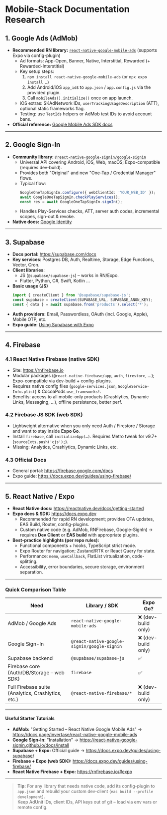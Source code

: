 # Mobile-Stack Documentation Research  

## 1. Google Ads (AdMob)
* **Recommended RN library:** [`react-native-google-mobile-ads`](https://github.com/invertase/react-native-google-mobile-ads) (supports Expo via config-plugin)
  * Ad formats: App-Open, Banner, Native, Interstitial, Rewarded (+ Rewarded-Interstitial)
  * Key setup steps:
    1. `npm install react-native-google-mobile-ads` (or `npx expo install …`)
    2. Add Android/iOS `app_id`s to `app.json` / `app.config.js` via the provided plugin.
    3. Call `mobileAds().initialize()` once on app launch.
  * iOS extras: SKAdNetwork IDs, `userTrackingUsageDescription` (ATT), optional static frameworks flag.
  * Testing: use `TestIds` helpers or AdMob test IDs to avoid account bans.
* **Official reference:** [Google Mobile Ads SDK docs](https://developers.google.com/ad-manager/mobile-ads-sdk)

---

## 2. Google Sign-In
* **Community library:** [`@react-native-google-signin/google-signin`](https://react-native-google-signin.github.io/)  
  * Universal API covering Android, iOS, Web, macOS; Expo-compatible (requires dev-build).
  * Provides both "Original" and new "One-Tap / Credential Manager" flows.
  * Typical flow:
    ```ts
    GoogleOneTapSignIn.configure({ webClientId: 'YOUR_WEB_ID' });
    await GoogleOneTapSignIn.checkPlayServices();
    const res = await GoogleOneTapSignIn.signIn();
    ```
  * Handles Play-Services checks, ATT, server auth codes, incremental scopes, sign-out & revoke.
* **Native docs:** [Google Identity](https://developers.google.com/identity)

---

## 3. Supabase
* **Docs portal:** <https://supabase.com/docs>
* **Key services**: Postgres DB, Auth, Realtime, Storage, Edge Functions, Vector, Cron.
* **Client libraries**:
  * JS (`@supabase/supabase-js`) – works in RN/Expo.
  * Flutter, Python, C#, Swift, Kotlin …
* **Basic usage (JS)**
  ```ts
  import { createClient } from '@supabase/supabase-js';
  const supabase = createClient(SUPABASE_URL, SUPABASE_ANON_KEY);
  const { data } = await supabase.from('products').select('*');
  ```
* **Auth providers:** Email, Passwordless, OAuth (incl. Google, Apple), Mobile OTP, etc.
* **Expo guide:** [Using Supabase with Expo](https://docs.expo.dev/guides/using-supabase/)

---

## 4. Firebase
### 4.1 React Native Firebase (native SDK)
* Site: <https://rnfirebase.io>
* Modular packages (`@react-native-firebase/app`, `auth`, `firestore`, …); Expo-compatible via dev-build + config-plugins.
* Requires native config files (`google-services.json`, `GoogleService-Info.plist`) & CocoaPods `use_frameworks!`.
* Benefits: access to all mobile-only products (Crashlytics, Dynamic Links, Messaging, …), offline persistence, better perf.

### 4.2 Firebase JS SDK (web SDK)
* Lightweight alternative when you only need Auth / Firestore / Storage and want to stay inside **Expo Go**.
* Install `firebase`, call `initializeApp(…)`. Requires Metro tweak for v9.7+ (`sourceExts.push('cjs');`).
* Missing: Analytics, Crashlytics, Dynamic Links, etc.

### 4.3 Official Docs
* General portal: <https://firebase.google.com/docs>
* Expo guide: <https://docs.expo.dev/guides/using-firebase/>

---

## 5. React Native / Expo
* **React Native docs:** <https://reactnative.dev/docs/getting-started>
* **Expo docs & SDK:** <https://docs.expo.dev>
  * Recommended for rapid RN development; provides OTA updates, EAS Build, Router, config-plugins.
  * Custom native code (e.g. AdMob, RNFirebase, Google-SignIn) → requires **Dev Client** or **EAS build** with appropriate plugins.
* **Best-practice highlights (per repo rules):**
  * Functional components + hooks, TypeScript strict mode.
  * Expo Router for navigation; Zustand/RTK or React Query for state.
  * Performance: `memo`, `useCallback`, FlatList virtualization, code-splitting.
  * Accessibility, error boundaries, secure storage, environment separation.

---

### Quick Comparison Table
| Need | Library / SDK | Expo Go? |
|------|---------------|----------|
| AdMob / Google Ads | `react-native-google-mobile-ads` | ❌ (dev-build only) |
| Google Sign-In | `@react-native-google-signin/google-signin` | ❌ (dev-build only) |
| Supabase backend | `@supabase/supabase-js` | ✅ |
| Firebase core (Auth/DB/Storage – web SDK) | `firebase` | ✅ |
| Full Firebase suite (Analytics, Crashlytics, etc.) | `@react-native-firebase/*` | ❌ (dev-build only) |

---

#### Useful Starter Tutorials
* **AdMob:** "Getting Started – React Native Google Mobile Ads" → <https://docs.page/invertase/react-native-google-mobile-ads>
* **Google Sign-In:** "Installation" → <https://react-native-google-signin.github.io/docs/install>
* **Supabase + Expo:** Official guide → <https://docs.expo.dev/guides/using-supabase/>
* **Firebase + Expo (web SDK):** <https://docs.expo.dev/guides/using-firebase/>
* **React Native Firebase + Expo:** <https://rnfirebase.io/#expo>

---

> **Tip:** For any library that needs native code, add its config-plugin to `app.json` and rebuild your custom dev-client (`eas build --profile development`).  
> Keep AdUnit IDs, client IDs, API keys out of git – load via env vars or remote config.